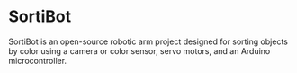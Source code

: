 # SortiBot
SortiBot is an open-source robotic arm project designed for sorting objects by color using a camera or color sensor, servo motors, and an Arduino microcontroller.
